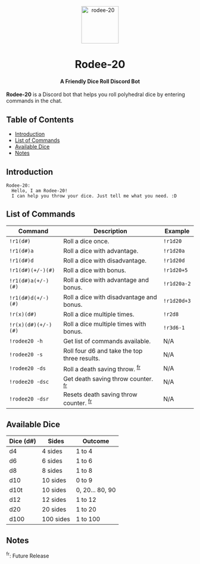 <div align="center">
  <img src="#" alt="rodee-20" height="100">
  <h1>Rodee-20</h1>
  <h4>A Friendly Dice Roll Discord Bot</h4>
</div>

**Rodee-20** is a Discord bot that helps you roll polyhedral dice by entering commands in the chat.

## Table of Contents

- [Introduction](#Introduction)
- [List of Commands](#List-of-Commands)
- [Available Dice](#Available-Dice)
- [Notes](#Notes)

## Introduction

```
Rodee-20:
  Hello, I am Rodee-20!
  I can help you throw your dice. Just tell me what you need. :D
```

## List of Commands

| Command             | Description                                                        | Example     |
| ------------------- | ------------------------------------------------------------------ | ----------- |
| `!r1(d#)`           | Roll a dice once.                                                  | `!r1d20`    |
| `!r1(d#)a`          | Roll a dice with advantage.                                        | `!r1d20a`   |
| `!r1(d#)d`          | Roll a dice with disadvantage.                                     | `!r1d20d`   |
| `!r1(d#)(+/-)(#)`   | Roll a dice with bonus.                                            | `!r1d20+5`  |
| `!r1(d#)a(+/-)(#)`  | Roll a dice with advantage and bonus.                              | `!r1d20a-2` |
| `!r1(d#)d(+/-)(#)`  | Roll a dice with disadvantage and bonus.                           | `!r1d20d+3` |
| `!r(x)(d#)`         | Roll a dice multiple times.                                        | `!r2d8`     |
| `!r(x)(d#)(+/-)(#)` | Roll a dice multiple times with bonus.                             | `!r3d6-1`   |
| `!rodee20 -h`       | Get list of commands available.                                    | N/A         |
| `!rodee20 -s`       | Roll four d6 and take the top three results.                       | N/A         |
| `!rodee20 -ds`      | Roll a death saving throw. <sup><a href="#fr">fr</a></sup>         | N/A         |
| `!rodee20 -dsc`     | Get death saving throw counter. <sup><a href="#fr">fr</a></sup>    | N/A         |
| `!rodee20 -dsr`     | Resets death saving throw counter. <sup><a href="#fr">fr</a></sup> | N/A         |

## Available Dice

| Dice (d#) | Sides     | Outcome         |
| --------- | --------- | --------------- |
| d4        | 4 sides   | 1 to 4          |
| d6        | 6 sides   | 1 to 6          |
| d8        | 8 sides   | 1 to 8          |
| d10       | 10 sides  | 0 to 9          |
| d10t      | 10 sides  | 0, 20... 80, 90 |
| d12       | 12 sides  | 1 to 12         |
| d20       | 20 sides  | 1 to 20         |
| d100      | 100 sides | 1 to 100        |

## Notes

<sup><a id="fr">fr</a></sup>: Future Release
